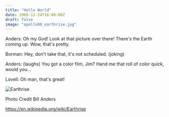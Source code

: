 ```yaml
---
title: "Hello World"
date: 1968-12-24T16:00:00Z
draft: false
image: "apollo08_earthrise.jpg"
---
```


Anders: Oh my God! Look at that picture over there! There's the Earth coming up. Wow, that's pretty.

Borman: Hey, don't take that, it's not scheduled. (joking)

Anders: (laughs) You got a color film, Jim?
Hand me that roll of color quick, would you...

Lovell: Oh man, that's great!

<!--more-->

![Earthrise](/apollo08_earthrise.jpg)

Photo Credit Bill Anders

https://en.wikipedia.org/wiki/Earthrise
